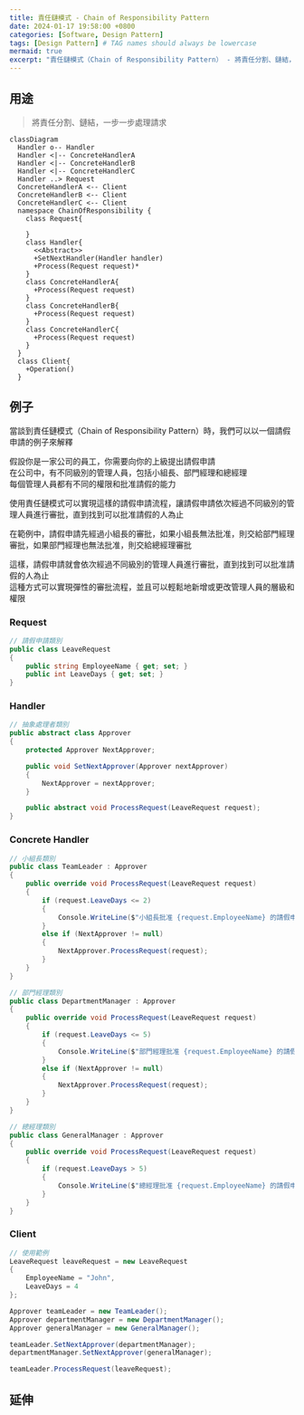```yaml
---
title: 責任鏈模式 - Chain of Responsibility Pattern
date: 2024-01-17 19:58:00 +0800
categories: [Software, Design Pattern]
tags: [Design Pattern] # TAG names should always be lowercase
mermaid: true
excerpt: "責任鏈模式（Chain of Responsibility Pattern） - 將責任分割、鏈結，一步一步處理請求"
---
```


## 用途

> 將責任分割、鏈結，一步一步處理請求

```mermaid
classDiagram
  Handler o-- Handler
  Handler <|-- ConcreteHandlerA
  Handler <|-- ConcreteHandlerB
  Handler <|-- ConcreteHandlerC
  Handler ..> Request
  ConcreteHandlerA <-- Client
  ConcreteHandlerB <-- Client
  ConcreteHandlerC <-- Client
  namespace ChainOfResponsibility {
    class Request{

    }
    class Handler{
      <<Abstract>>
      +SetNextHandler(Handler handler)
      +Process(Request request)*
    }
    class ConcreteHandlerA{
      +Process(Request request)
    }
    class ConcreteHandlerB{
      +Process(Request request)
    }
    class ConcreteHandlerC{
      +Process(Request request)
    }
  }
  class Client{
    +Operation()
  }
```

## 例子

當談到責任鏈模式（Chain of Responsibility Pattern）時，我們可以以一個請假申請的例子來解釋<br>

假設你是一家公司的員工，你需要向你的上級提出請假申請<br>
在公司中，有不同級別的管理人員，包括小組長、部門經理和總經理<br>
每個管理人員都有不同的權限和批准請假的能力<br>

使用責任鏈模式可以實現這樣的請假申請流程，讓請假申請依次經過不同級別的管理人員進行審批，直到找到可以批准請假的人為止<br>

在範例中，請假申請先經過小組長的審批，如果小組長無法批准，則交給部門經理審批，如果部門經理也無法批准，則交給總經理審批<br>

這樣，請假申請就會依次經過不同級別的管理人員進行審批，直到找到可以批准請假的人為止<br>
這種方式可以實現彈性的審批流程，並且可以輕鬆地新增或更改管理人員的層級和權限<br>

### Request

```cs
// 請假申請類別
public class LeaveRequest
{
    public string EmployeeName { get; set; }
    public int LeaveDays { get; set; }
}
```

### Handler

```cs
// 抽象處理者類別
public abstract class Approver
{
    protected Approver NextApprover;

    public void SetNextApprover(Approver nextApprover)
    {
        NextApprover = nextApprover;
    }

    public abstract void ProcessRequest(LeaveRequest request);
}
```

### Concrete Handler

```cs
// 小組長類別
public class TeamLeader : Approver
{
    public override void ProcessRequest(LeaveRequest request)
    {
        if (request.LeaveDays <= 2)
        {
            Console.WriteLine($"小組長批准 {request.EmployeeName} 的請假申請");
        }
        else if (NextApprover != null)
        {
            NextApprover.ProcessRequest(request);
        }
    }
}
```

```cs
// 部門經理類別
public class DepartmentManager : Approver
{
    public override void ProcessRequest(LeaveRequest request)
    {
        if (request.LeaveDays <= 5)
        {
            Console.WriteLine($"部門經理批准 {request.EmployeeName} 的請假申請");
        }
        else if (NextApprover != null)
        {
            NextApprover.ProcessRequest(request);
        }
    }
}
```

```cs
// 總經理類別
public class GeneralManager : Approver
{
    public override void ProcessRequest(LeaveRequest request)
    {
        if (request.LeaveDays > 5)
        {
            Console.WriteLine($"總經理批准 {request.EmployeeName} 的請假申請");
        }
    }
}
```

### Client

```cs
// 使用範例
LeaveRequest leaveRequest = new LeaveRequest
{
    EmployeeName = "John",
    LeaveDays = 4
};

Approver teamLeader = new TeamLeader();
Approver departmentManager = new DepartmentManager();
Approver generalManager = new GeneralManager();

teamLeader.SetNextApprover(departmentManager);
departmentManager.SetNextApprover(generalManager);

teamLeader.ProcessRequest(leaveRequest);
```

## 延伸
